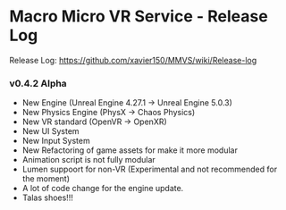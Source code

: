 # Macro Micro VR Service - Release Log
Release Log: https://github.com/xavier150/MMVS/wiki/Release-log

###  v0.4.2 Alpha

- New Engine (Unreal Engine 4.27.1 -> Unreal Engine 5.0.3)
- New Physics Engine (PhysX -> Chaos Physics)
- New VR standard (OpenVR -> OpenXR) 
- New UI System
- New Input System
- New Refactoring of game assets for make it more modular
- Animation script is not fully modular
- Lumen suppoort for non-VR (Experimental and not recommended for the moment)
- A lot of code change for the engine update.
- Talas shoes!!!

